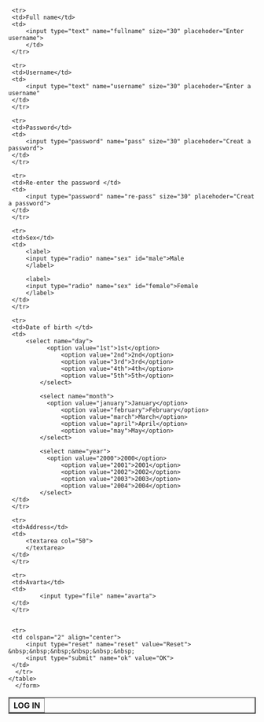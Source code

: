 <!DOCTYPE html>
<html>
<head>
<title> Log in form </title>
</head>
<body>
    <form action=""method="post">
    <table with="400" border="2" cellpadding="5" align="center">
     <tr>
         <th colspan="2">LOG IN</th>
     </tr>
	
     <tr>
	 <td>Full name</td>
	 <td>
	     <input type="text" name="fullname" size="30" placehoder="Enter username">
         </td>
     </tr>

     <tr>
	 <td>Username</td>
	 <td>
	     <input type="text" name="username" size="30" placehoder="Enter a username"
	 </td>
     </tr>

     <tr>
	 <td>Password</td>
	 <td>
	     <input type="password" name="pass" size="30" placehoder="Creat a password">
	 </td>
     </tr>

     <tr>
	 <td>Re-enter the password </td>
	 <td> 
	     <input type="password" name="re-pass" size="30" placehoder="Creat a password">
	 </td>
     </tr>

     <tr>
	 <td>Sex</td>
	 <td>
	     <label>
	     <input type="radio" name="sex" id="male">Male
	     </label>

	     <label>
	     <input type="radio" name="sex" id="female">Female
	     </label>
	 </td>
     </tr>

     <tr>
	 <td>Date of birth </td>
	 <td> 
	     <select name="day">
	           <option value="1st">1st</option>
                   <option value="2nd">2nd</option>
                   <option value="3rd">3rd</option>
                   <option value="4th">4th</option>
                   <option value="5th">5th</option>
             </select>

             <select name="month">
	           <option value="january">January</option>
                   <option value="february">February</option>
                   <option value="march">March</option>
                   <option value="april">April</option>
                   <option value="may">May</option>
             </select>

             <select name="year">
	           <option value="2000">2000</option>
                   <option value="2001">2001</option>
                   <option value="2002">2002</option>
                   <option value="2003">2003</option>
                   <option value="2004">2004</option>
             </select>
	 </td>
     </tr>

     <tr>
 	 <td>Address</td>
	 <td> 
	     <textarea col="50">
	     </textarea>
	 </td>
     </tr>

     <tr>
	 <td>Avarta</td>
	 <td>
             <input type="file" name="avarta"> 
	 </td>
     </tr>


     <tr>
	 <td colspan="2" align="center">
	     <input type="reset" name="reset" value="Reset"> &nbsp;&nbsp;&nbsp;&nbsp;&nbsp;&nbsp;
	     <input type="submit" name="ok" value="OK">
	 </td>
      </tr>
    </table>
      </form>

</body>
</html>
